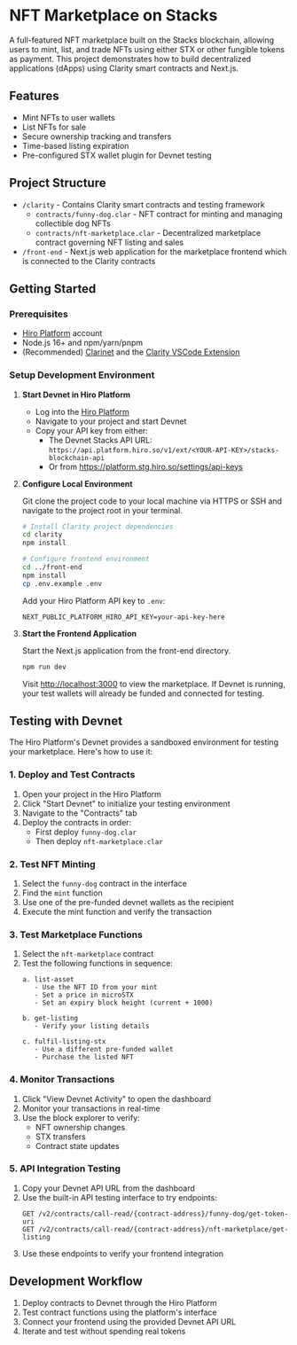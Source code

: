 # NFT Marketplace on Stacks

A full-featured NFT marketplace built on the Stacks blockchain, allowing users to mint, list, and trade NFTs using either STX or other fungible tokens as payment. This project demonstrates how to build decentralized applications (dApps) using Clarity smart contracts and Next.js.

## Features

- Mint NFTs to user wallets
- List NFTs for sale
- Secure ownership tracking and transfers
- Time-based listing expiration
- Pre-configured STX wallet plugin for Devnet testing

## Project Structure

- `/clarity` - Contains Clarity smart contracts and testing framework
  - `contracts/funny-dog.clar` - NFT contract for minting and managing collectible dog NFTs
  - `contracts/nft-marketplace.clar` - Decentralized marketplace contract governing NFT listing and sales
- `/front-end` - Next.js web application for the marketplace frontend which is connected to the Clarity contracts

## Getting Started

### Prerequisites

- [Hiro Platform](https://platform.hiro.so) account
- Node.js 16+ and npm/yarn/pnpm
- (Recommended) [Clarinet](https://github.com/hirosystems/clarinet) and the [Clarity VSCode Extension](https://marketplace.visualstudio.com/items?itemName=HiroSystems.clarity-lsp)

### Setup Development Environment

1. **Start Devnet in Hiro Platform**
   - Log into the [Hiro Platform](https://platform.hiro.so)
   - Navigate to your project and start Devnet
   - Copy your API key from either:
     - The Devnet Stacks API URL: `https://api.platform.hiro.so/v1/ext/<YOUR-API-KEY>/stacks-blockchain-api`
     - Or from https://platform.stg.hiro.so/settings/api-keys

2. **Configure Local Environment**
   
   Git clone the project code to your local machine via HTTPS or SSH and navigate to the project root in your terminal.
   ```bash
   # Install Clarity project dependencies
   cd clarity
   npm install

   # Configure frontend environment
   cd ../front-end
   npm install
   cp .env.example .env
   ```
   Add your Hiro Platform API key to `.env`:
   ```
   NEXT_PUBLIC_PLATFORM_HIRO_API_KEY=your-api-key-here
   ```

3. **Start the Frontend Application**
   
   Start the Next.js application from the front-end directory.
   ```bash
   npm run dev
   ```
   Visit [http://localhost:3000](http://localhost:3000) to view the marketplace. If Devnet is running, your test wallets will already be funded and connected for testing.

## Testing with Devnet

The Hiro Platform's Devnet provides a sandboxed environment for testing your marketplace. Here's how to use it:

### 1. Deploy and Test Contracts

1. Open your project in the Hiro Platform
2. Click "Start Devnet" to initialize your testing environment
3. Navigate to the "Contracts" tab
4. Deploy the contracts in order:
   - First deploy `funny-dog.clar`
   - Then deploy `nft-marketplace.clar`

### 2. Test NFT Minting

1. Select the `funny-dog` contract in the interface
2. Find the `mint` function
3. Use one of the pre-funded devnet wallets as the recipient
4. Execute the mint function and verify the transaction

### 3. Test Marketplace Functions

1. Select the `nft-marketplace` contract
2. Test the following functions in sequence:
   ```
   a. list-asset
      - Use the NFT ID from your mint
      - Set a price in microSTX
      - Set an expiry block height (current + 1000)
   
   b. get-listing
      - Verify your listing details
   
   c. fulfil-listing-stx
      - Use a different pre-funded wallet
      - Purchase the listed NFT
   ```

### 4. Monitor Transactions

1. Click "View Devnet Activity" to open the dashboard
2. Monitor your transactions in real-time
3. Use the block explorer to verify:
   - NFT ownership changes
   - STX transfers
   - Contract state updates

### 5. API Integration Testing

1. Copy your Devnet API URL from the dashboard
2. Use the built-in API testing interface to try endpoints:
   ```
   GET /v2/contracts/call-read/{contract-address}/funny-dog/get-token-uri
   GET /v2/contracts/call-read/{contract-address}/nft-marketplace/get-listing
   ```
3. Use these endpoints to verify your frontend integration

## Development Workflow

1. Deploy contracts to Devnet through the Hiro Platform
2. Test contract functions using the platform's interface
3. Connect your frontend using the provided Devnet API URL
4. Iterate and test without spending real tokens
